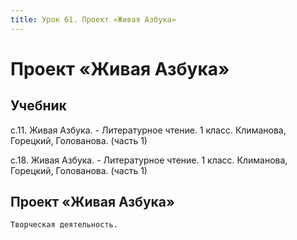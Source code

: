 ```yaml
---
title: Урок 61. Проект «Живая Азбука»
---
```


# Проект «Живая Азбука»

## Учебник

с.11. Живая Азбука. - Литературное чтение. 1 класс. Климанова, Горецкий, Голованова. (часть 1)

с.18. Живая Азбука. - Литературное чтение. 1 класс. Климанова, Горецкий, Голованова. (часть 1)

## Проект «Живая Азбука»

<p>
	Творческая деятельность.
</p>